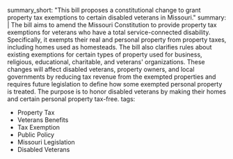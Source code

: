 summary_short: "This bill proposes a constitutional change to grant property tax exemptions to certain disabled veterans in Missouri."
summary: |
  The bill aims to amend the Missouri Constitution to provide property tax exemptions for veterans who have a total service-connected disability. Specifically, it exempts their real and personal property from property taxes, including homes used as homesteads. The bill also clarifies rules about existing exemptions for certain types of property used for business, religious, educational, charitable, and veterans' organizations. These changes will affect disabled veterans, property owners, and local governments by reducing tax revenue from the exempted properties and requires future legislation to define how some exempted personal property is treated. The purpose is to honor disabled veterans by making their homes and certain personal property tax-free.
tags:
  - Property Tax
  - Veterans Benefits
  - Tax Exemption
  - Public Policy
  - Missouri Legislation
  - Disabled Veterans
